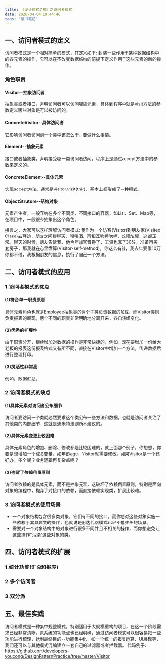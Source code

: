 ```yaml
---
title: 《设计模式之禅》之访问者模式
date: 2020-04-04 10:44:46
tags: "读书笔记"
---
```


## 一、访问者模式的定义
访问者模式是一个相对简单的模式，其定义如下:
封装一些作用于某种数据结构中的各元素的操作，它可以在不改变数据结构的前提下定义作用于这些元素的新的操作。
<!--more-->
### 角色职责

#### Visitor--抽象访问者
抽象类或者接口，声明访问者可以访问哪些元素，具体到程序中就是visit方法的参数定义哪些对象是可以被访问的。

#### ConcreteVisitor--具体访问者
它影响访问者访问到一个类中该怎么干，要做什么事情。

#### Element--抽象元素
接口或者抽象类，声明接受哪一类访问者访问，程序上是通过accept方法中的参数来定义的。

#### ConcreteElement--具体元素
实现accept方法，通常是visitor.visit(this)，基本上都形成了一种模式。

#### ObjectStruture--结构对象
元素产生者，一般容纳在多个不同类、不同接口的容器，如List、Set、Map等，在项目中，一般很少抽象出这个角色。

换言之，大家可以这样理解访问者模式:
我作为一个访客(Visitor)到朋友家(Visited Class)去拜访，朋友之间聊聊天、喝喝酒，再相互吹捧吹捧，炫耀炫耀，这都正常。聊天的时候，朋友告诉我，他今年加官晋爵了，工资也涨了30%，准备再买套房子，那我就在心里盘算(Visitor-self-method)，你这么有钱，我去年要借10万你都不借，我根据朋友的信息，执行了自己一个方法。

## 二、访问者模式的应用

### 1.访问者模式的优点

#### (1)符合单一职责原则
具体元素角色也就是Employee抽象类的两个子类负责数据的加载，而Visitor类则负责报表的展现，两个不同的职责非常明确地分离开来，各自演绎变化。

#### (2)优秀的扩展性
由于职责分开，继续增加对数据的操作是非常快捷的，例如，现在要增加一份给大老板的报表这份报表格式又有所不同，直接在Visitor中增加一个方法，传递数据后进行整理打印。

#### (3)灵活性非常高
例如，数据汇总。

### 2.访问者模式的缺点

#### (1)具体元素对访问者公布细节
访问者要访问一个类就必然要求这个类公布一些方法和数据，也就是访问者关注了其他类的内部细节，这就是迪米特法则所不建议的。

#### (2)具体元素变更比较困难
具体元素角色的增加、删除、修改都是比较困难的，就上面那个例子，你想想，你要是想增加一个成员变量，如年龄age，Visitor就需要修改，如果Visitor是一个还好办，多个呢？业务逻辑再复杂点呢？

#### (3)违背了依赖倒置原则
访问者依赖的是具体元素，而不是抽象元素，这破坏了依赖倒置原则，特别是面向对象的编程中，抛弃了对接口的依赖，而直接依赖实现类，扩展比较难。


### 3.访问者模式的使用场景
- 一个对象结构包含很多类对象，它们有不同的接口，而你想对这些对象实施一些依赖于其具体类的操作，也就说是用迭代器模式已经不能胜任的场景。
- 需要对一个对象结构中的对象进行很多不同并且不相关的操作，而你想避免让这些操作"污染"这些对象的类。

## 四、访问者模式的扩展

### 1.统计功能(汇总和报表)

### 2.多个访问者

### 3.双分派

## 五、最佳实践
访问者模式是一种集中规整模式，特别适用于大规模重构的项目，在这一个阶段需求已经非常清晰，原系统的功能点也已经明确，通过访问者模式可以很容易把一些功能进行梳理，达到最终目的--功能集中化，如一个统一的报表运算、UI展现等，我们还可以与其他模式混编建立一套自己的过滤器或者拦截器。
代码例子:
https://github.com/developers-youcong/DesignPatternPractice/tree/master/Visitor



